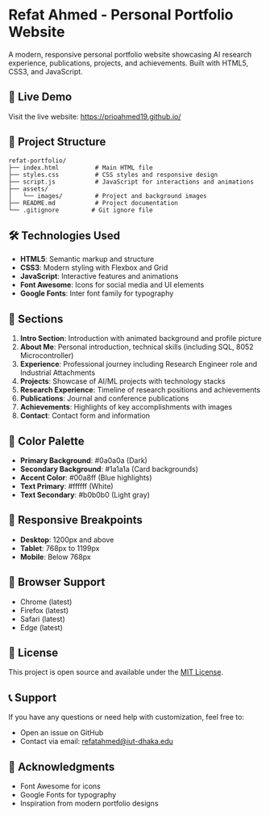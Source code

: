 # Refat Ahmed - Personal Portfolio Website

A modern, responsive personal portfolio website showcasing AI research experience, publications, projects, and achievements. Built with HTML5, CSS3, and JavaScript.



## 🚀 Live Demo

Visit the live website: https://prioahmed19.github.io/

## 📁 Project Structure

```
refat-portfolio/
├── index.html          # Main HTML file
├── styles.css          # CSS styles and responsive design
├── script.js           # JavaScript for interactions and animations
├── assets/
│   └── images/         # Project and background images
├── README.md           # Project documentation
└── .gitignore         # Git ignore file
```

## 🛠️ Technologies Used

- **HTML5**: Semantic markup and structure
- **CSS3**: Modern styling with Flexbox and Grid
- **JavaScript**: Interactive features and animations
- **Font Awesome**: Icons for social media and UI elements
- **Google Fonts**: Inter font family for typography

## 📱 Sections

1. **Intro Section**: Introduction with animated background and profile picture
2. **About Me**: Personal introduction, technical skills (including SQL, 8052 Microcontroller)
3. **Experience**: Professional journey including Research Engineer role and Industrial Attachments
4. **Projects**: Showcase of AI/ML projects with technology stacks
5. **Research Experience**: Timeline of research positions and achievements
6. **Publications**: Journal and conference publications
7. **Achievements**: Highlights of key accomplishments with images
8. **Contact**: Contact form and information


## 🎨 Color Palette

- **Primary Background**: #0a0a0a (Dark)
- **Secondary Background**: #1a1a1a (Card backgrounds)
- **Accent Color**: #00a8ff (Blue highlights)
- **Text Primary**: #ffffff (White)
- **Text Secondary**: #b0b0b0 (Light gray)

## 📱 Responsive Breakpoints

- **Desktop**: 1200px and above
- **Tablet**: 768px to 1199px
- **Mobile**: Below 768px

## 🔧 Browser Support

- Chrome (latest)
- Firefox (latest)
- Safari (latest)
- Edge (latest)

## 📄 License

This project is open source and available under the [MIT License](LICENSE).


## 📞 Support

If you have any questions or need help with customization, feel free to:

- Open an issue on GitHub
- Contact via email: refatahmed@iut-dhaka.edu

## 🙏 Acknowledgments

- Font Awesome for icons
- Google Fonts for typography
- Inspiration from modern portfolio designs



